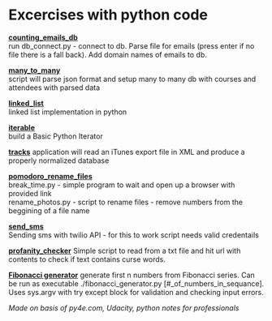 # Excercises with python code

**[counting_emails_db](./counting_emails_db)**  
run db_connect.py - connect to db. Parse file for emails (press enter if no file there is a fall back). Add domain names of emails to db.

**[many_to_many](./many_to_many)**  
script will parse json format and setup many to many db with courses and attendees with parsed data  

**[linked_list](./linked_list)**  
linked list implementation in python

**[iterable](./iterable)**  
build a Basic Python Iterator

**[tracks](./tracks)**
application will read an iTunes export file in XML and produce a properly normalized database

**[pomodoro_rename_files](./pomodoro_rename_files)**  
  break_time.py - simple program to wait and open up a browser with provided link  
  rename_photos.py - script to rename files - remove numbers from the beggining of a file name

**[send_sms](./send_sms)**  
Sending sms with twilio API - for this to work script needs valid credentails

**[profanity_checker](./profanity_checker)**
Simple script to read from a txt file and hit url with contents to check if text contains curse words.

**[Fibonacci generator](./fibonacci_generator)** 
generate first n numbers from Fibonacci series. Can be run as executable ./fibonacci_generator.py [#_of_numbers_in_sequance]. Uses sys.argv with try except block for validation and checking input errors. 


*Made on basis of py4e.com, Udacity, python notes for professionals*
